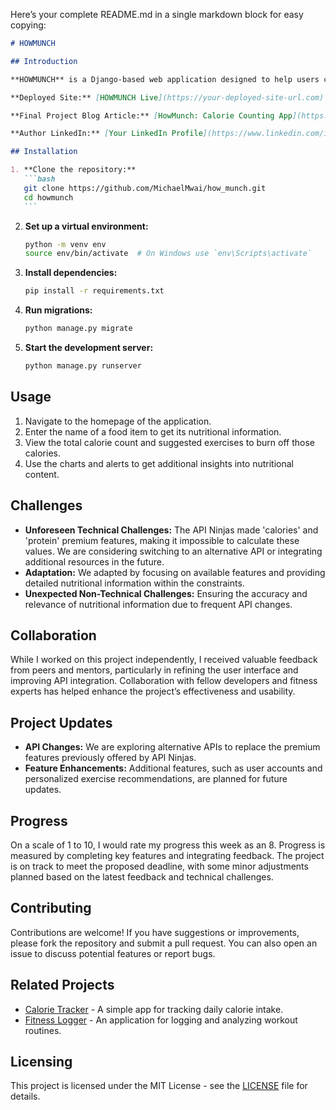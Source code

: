 Here’s your complete README.md in a single markdown block for easy copying:

````markdown
# HOWMUNCH

## Introduction

**HOWMUNCH** is a Django-based web application designed to help users calculate the calories burned from various exercises needed to offset the calorie intake from different foods. As a personal trainer and fitness coach, I developed this project to bridge the gap between food consumption and exercise, providing a practical tool for fitness enthusiasts and everyday users to make informed decisions about their diet and exercise routines.

**Deployed Site:** [HOWMUNCH Live](https://your-deployed-site-url.com)

**Final Project Blog Article:** [HowMunch: Calorie Counting App](https://medium.com/@michaeldmwai/howmunch-calorie-counting-app-a23085bbaa2d)

**Author LinkedIn:** [Your LinkedIn Profile](https://www.linkedin.com/in/michael-mwai-6b351216a/)

## Installation

1. **Clone the repository:**
   ```bash
   git clone https://github.com/MichaelMwai/how_munch.git
   cd howmunch
   ```
````

2. **Set up a virtual environment:**

   ```bash
   python -m venv env
   source env/bin/activate  # On Windows use `env\Scripts\activate`
   ```

3. **Install dependencies:**

   ```bash
   pip install -r requirements.txt
   ```

4. **Run migrations:**

   ```bash
   python manage.py migrate
   ```

5. **Start the development server:**
   ```bash
   python manage.py runserver
   ```

## Usage

1. Navigate to the homepage of the application.
2. Enter the name of a food item to get its nutritional information.
3. View the total calorie count and suggested exercises to burn off those calories.
4. Use the charts and alerts to get additional insights into nutritional content.

## Challenges

- **Unforeseen Technical Challenges:** The API Ninjas made 'calories' and 'protein' premium features, making it impossible to calculate these values. We are considering switching to an alternative API or integrating additional resources in the future.
- **Adaptation:** We adapted by focusing on available features and providing detailed nutritional information within the constraints.
- **Unexpected Non-Technical Challenges:** Ensuring the accuracy and relevance of nutritional information due to frequent API changes.

## Collaboration

While I worked on this project independently, I received valuable feedback from peers and mentors, particularly in refining the user interface and improving API integration. Collaboration with fellow developers and fitness experts has helped enhance the project’s effectiveness and usability.

## Project Updates

- **API Changes:** We are exploring alternative APIs to replace the premium features previously offered by API Ninjas.
- **Feature Enhancements:** Additional features, such as user accounts and personalized exercise recommendations, are planned for future updates.

## Progress

On a scale of 1 to 10, I would rate my progress this week as an 8. Progress is measured by completing key features and integrating feedback. The project is on track to meet the proposed deadline, with some minor adjustments planned based on the latest feedback and technical challenges.

## Contributing

Contributions are welcome! If you have suggestions or improvements, please fork the repository and submit a pull request. You can also open an issue to discuss potential features or report bugs.

## Related Projects

- [Calorie Tracker](https://github.com/philipplackner/CalorieTracker.git) - A simple app for tracking daily calorie intake.
- [Fitness Logger](https://github.com/PrajwalShenoy/fitnessLogger.git) - An application for logging and analyzing workout routines.

## Licensing

This project is licensed under the MIT License - see the [LICENSE](LICENSE) file for details.

```

```

